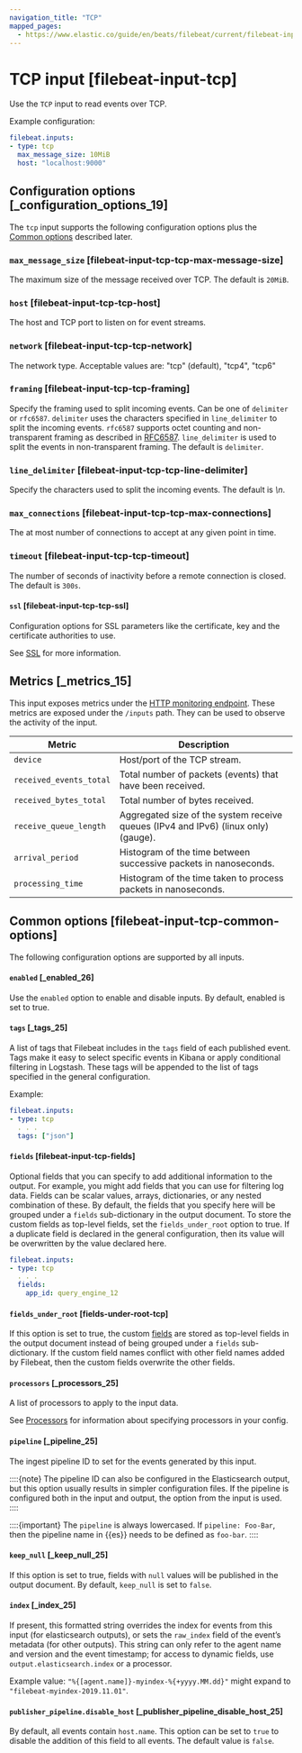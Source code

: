 ```yaml
---
navigation_title: "TCP"
mapped_pages:
  - https://www.elastic.co/guide/en/beats/filebeat/current/filebeat-input-tcp.html
---
```


# TCP input [filebeat-input-tcp]


Use the `TCP` input to read events over TCP.

Example configuration:

```yaml
filebeat.inputs:
- type: tcp
  max_message_size: 10MiB
  host: "localhost:9000"
```

## Configuration options [_configuration_options_19]

The `tcp` input supports the following configuration options plus the [Common options](#filebeat-input-tcp-common-options) described later.


### `max_message_size` [filebeat-input-tcp-tcp-max-message-size]

The maximum size of the message received over TCP. The default is `20MiB`.


### `host` [filebeat-input-tcp-tcp-host]

The host and TCP port to listen on for event streams.


### `network` [filebeat-input-tcp-tcp-network]

The network type. Acceptable values are: "tcp" (default), "tcp4", "tcp6"


### `framing` [filebeat-input-tcp-tcp-framing]

Specify the framing used to split incoming events.  Can be one of `delimiter` or `rfc6587`.  `delimiter` uses the characters specified in `line_delimiter` to split the incoming events.  `rfc6587` supports octet counting and non-transparent framing as described in [RFC6587](https://tools.ietf.org/html/rfc6587).  `line_delimiter` is used to split the events in non-transparent framing.  The default is `delimiter`.


### `line_delimiter` [filebeat-input-tcp-tcp-line-delimiter]

Specify the characters used to split the incoming events. The default is *\n*.


### `max_connections` [filebeat-input-tcp-tcp-max-connections]

The at most number of connections to accept at any given point in time.


### `timeout` [filebeat-input-tcp-tcp-timeout]

The number of seconds of inactivity before a remote connection is closed. The default is `300s`.


#### `ssl` [filebeat-input-tcp-tcp-ssl]

Configuration options for SSL parameters like the certificate, key and the certificate authorities to use.

See [SSL](/reference/filebeat/configuration-ssl.md) for more information.


## Metrics [_metrics_15]

This input exposes metrics under the [HTTP monitoring endpoint](/reference/filebeat/http-endpoint.md). These metrics are exposed under the `/inputs` path. They can be used to observe the activity of the input.

| Metric | Description |
| --- | --- |
| `device` | Host/port of the TCP stream. |
| `received_events_total` | Total number of packets (events) that have been received. |
| `received_bytes_total` | Total number of bytes received. |
| `receive_queue_length` | Aggregated size of the system receive queues (IPv4 and IPv6) (linux only) (gauge). |
| `arrival_period` | Histogram of the time between successive packets in nanoseconds. |
| `processing_time` | Histogram of the time taken to process packets in nanoseconds. |


## Common options [filebeat-input-tcp-common-options]

The following configuration options are supported by all inputs.


#### `enabled` [_enabled_26]

Use the `enabled` option to enable and disable inputs. By default, enabled is set to true.


#### `tags` [_tags_25]

A list of tags that Filebeat includes in the `tags` field of each published event. Tags make it easy to select specific events in Kibana or apply conditional filtering in Logstash. These tags will be appended to the list of tags specified in the general configuration.

Example:

```yaml
filebeat.inputs:
- type: tcp
  . . .
  tags: ["json"]
```


#### `fields` [filebeat-input-tcp-fields]

Optional fields that you can specify to add additional information to the output. For example, you might add fields that you can use for filtering log data. Fields can be scalar values, arrays, dictionaries, or any nested combination of these. By default, the fields that you specify here will be grouped under a `fields` sub-dictionary in the output document. To store the custom fields as top-level fields, set the `fields_under_root` option to true. If a duplicate field is declared in the general configuration, then its value will be overwritten by the value declared here.

```yaml
filebeat.inputs:
- type: tcp
  . . .
  fields:
    app_id: query_engine_12
```


#### `fields_under_root` [fields-under-root-tcp]

If this option is set to true, the custom [fields](#filebeat-input-tcp-fields) are stored as top-level fields in the output document instead of being grouped under a `fields` sub-dictionary. If the custom field names conflict with other field names added by Filebeat, then the custom fields overwrite the other fields.


#### `processors` [_processors_25]

A list of processors to apply to the input data.

See [Processors](/reference/filebeat/filtering-enhancing-data.md) for information about specifying processors in your config.


#### `pipeline` [_pipeline_25]

The ingest pipeline ID to set for the events generated by this input.

::::{note}
The pipeline ID can also be configured in the Elasticsearch output, but this option usually results in simpler configuration files. If the pipeline is configured both in the input and output, the option from the input is used.
::::


::::{important}
The `pipeline` is always lowercased. If `pipeline: Foo-Bar`, then the pipeline name in {{es}} needs to be defined as `foo-bar`.
::::



#### `keep_null` [_keep_null_25]

If this option is set to true, fields with `null` values will be published in the output document. By default, `keep_null` is set to `false`.


#### `index` [_index_25]

If present, this formatted string overrides the index for events from this input (for elasticsearch outputs), or sets the `raw_index` field of the event’s metadata (for other outputs). This string can only refer to the agent name and version and the event timestamp; for access to dynamic fields, use `output.elasticsearch.index` or a processor.

Example value: `"%{[agent.name]}-myindex-%{+yyyy.MM.dd}"` might expand to `"filebeat-myindex-2019.11.01"`.


#### `publisher_pipeline.disable_host` [_publisher_pipeline_disable_host_25]

By default, all events contain `host.name`. This option can be set to `true` to disable the addition of this field to all events. The default value is `false`.


